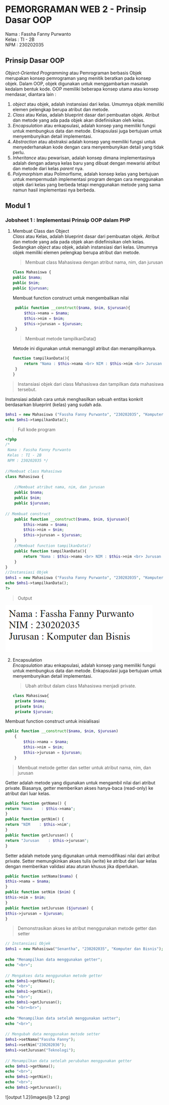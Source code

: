 # PEMORGRAMAN WEB 2 - Prinsip Dasar OOP
Nama    : Fassha Fanny Purwanto  
Kelas   : TI - 2B  
NPM     : 230202035  

## Prinsip Dasar OOP
_Object-Oriented Programming_ atau Pemrograman berbasis Objek merupakan konsep pemrograman yang menitik beratkan pada konsep objek. Dalam OOP, objek digunakan untuk menggambarkan masalah kedalam bentuk kode. OOP memiliki beberapa konsep utama atau konsep mendasar, diantara lain :  
1. _object_ atau objek, adalah instansiasi dari kelas. Umumnya objek memiliki elemen pelengkap berupa atribut dan metode.
2. _Class_ atau Kelas, adalah blueprint dasar dari pembuatan objek. Atribut dan metode yang ada pada objek akan didefinisikan oleh kelas.
3. _Encapsulation_ atau enkapsulasi, adalah konsep yang memiliki fungsi untuk membungkus data dan metode. Enkapsulasi juga bertujuan untuk menyembunyikan detail implementasi.
4. _Abstraction_ atau abstraksi adalah konsep yang memiliki fungsi untuk menyederhanakan kode dengan cara menyembunyikan detail yang tidak perlu.
5. _Inheritance_ atau pewarisan, adalah konsep dimana implementasinya adalah dengan adanya kelas baru yang dibuat dengan mewarisi atribut dan metode dari kelas _parent_ nya.
6. _Polymorphism_ atau Polimorfisme, adalah konsep kelas yang bertujuan untuk mempermudah implementasi program dengan cara menggunakan objek dari kelas yang berbeda tetapi menggunakan metode yang sama namun hasil implementasi nya berbeda.

## Modul 1 
### Jobsheet 1 : Implementasi Prinsip OOP dalam PHP
1. Membuat Class dan Object  
    _Class_ atau Kelas, adalah blueprint dasar dari pembuatan objek. Atribut dan metode yang ada pada objek akan didefinisikan oleh kelas. Sedangkan  _object_ atau objek, adalah instansiasi dari kelas. Umumnya objek memiliki elemen pelengkap berupa atribut dan metode.
   
   > Membuat class Mahasiswa dengan atribut nama, nim, dan jurusan  
   ``` PHP
   Class Mahasiswa {  
   public $nama;
   public $nim;
   public $jurusan;
   ```
   Membuat function construct untuk mengembalikan nilai
   ```PHP
    public function __construct($nama, $nim, $jurusan){
        $this->nama = $nama;
        $this->nim = $nim;
        $this->jurusan = $jurusan;
    }
   ```
   > Membuat metode tampilkanData()
   
   Metode ini digunakan untuk memanggil atribut dan menampilkannya.
   
   ```PHP
   function tampilkanData(){
        return "Nama : $this->nama <br> NIM : $this->nim <br> Jurusan : $this->jurusan";
    }
   }
   ```

> Instansiasi objek dari class Mahasiswa dan tampilkan data mahasiswa tersebut.

Instansiasi adalah cara untuk menghasilkan sebuah entitas konkrit berdasarkan blueprint (kelas) yang sudah ada.  

```PHP
$mhs1 = new Mahasiswa ("Fassha Fanny Purwanto", "230202035", "Komputer dan Bisnis");
echo $mhs1->tampilkanData();
```
> Full kode program
```PHP
<?php
/*
 Nama : Fassha Fanny Purwanto
 Kelas : TI - 2B
 NPM : 230202035 */

//Membuat class Mahasiswa
class Mahasiswa {

    //Membuat atribut nama, nim, dan jurusan
    public $nama;
    public $nim;
    public $jurusan;

// Membuat construct
    public function __construct($nama, $nim, $jurusan){
        $this->nama = $nama;
        $this->nim = $nim;
        $this->jurusan = $jurusan;
    }
    //Membuat function tampilkanData()
    public function tampilkanData(){
        return "Nama : $this->nama <br> NIM : $this->nim <br> Jurusan : $this->jurusan";
    }
}
//Instansiasi Objek
$mhs1 = new Mahasiswa ("Fassha Fanny Purwanto", "230202035", "Komputer dan Bisnis");
echo $mhs1->tampilkanData();
?>
```
> Output

![Ouput 1.1](images/jb1.1.png)  

2. Encapsulation  
   _Encapsulation_ atau enkapsulasi, adalah konsep yang memiliki fungsi untuk membungkus data dan metode. Enkapsulasi juga bertujuan untuk menyembunyikan detail implementasi.

   > Ubah atribut dalam class Mahasiswa menjadi private.

   ```PHP
   class Mahasiswa{
    private $nama;
    private $nim;
    private $jurusan;
   ```

Membuat function construct untuk inisialisasi  

```PHP
public function __construct($nama, $nim, $jurusan)
    {
        $this->nama = $nama;
        $this->nim = $nim;
        $this->jurusan = $jurusan;
    }
```

>  Membuat metode getter dan setter untuk atribut nama, nim, dan jurusan

Getter adalah metode yang digunakan untuk mengambil nilai dari atribut private. Biasanya, getter memberikan akses hanya-baca (read-only) ke atribut dari luar kelas.
    
 ```PHP
public function getNama() {
return "Nama    : $this->nama";
}
public function getNim() {
return "NIM    : $this->nim";
}
public function getJurusan() {
return "Jurusan    : $this->jurusan";
}
```
Setter adalah metode yang digunakan untuk memodifikasi nilai dari atribut private. Setter memungkinkan akses tulis (write) ke atribut dari luar kelas dengan memberikan validasi atau aturan khusus jika diperlukan.  
```PHP
public function setNama($nama) {
$this->nama = $nama;
}
public function setNim ($nim) {
$this->nim = $nim;
}
public function setJurusan ($jurusan) {
$this->jurusan = $jurusan;
}
```
> Demonstrasikan akses ke atribut menggunakan metode getter dan setter

```PHP
// Instansiasi Objek
$mhs1 = new Mahasiswa("Senantha", "230202035", "Komputer dan Bisnis");

echo "Menampilkan data menggunakan getter";
echo "<br>";

// Mengakses data menggunakan metode getter
echo $mhs1->getNama();
echo "<br>";
echo $mhs1->getNim();
echo "<br>";
echo $mhs1->getJurusan();
echo "<br><br>";

echo "Menampilkan data setelah menggunakan setter";
echo "<br>";

// Mengubah data menggunakan metode setter
$mhs1->setNama("Fassha Fanny");
$mhs1->setNim("230202036");
$mhs1->setJurusan("Teknologi");

// Menampilkan data setelah perubahan menggunakan getter
echo $mhs1->getNama();
echo "<br>";
echo $mhs1->getNim();
echo "<br>";
echo $mhs1->getJurusan();
```

![output 1.2](images/jb 1.2.png) 
